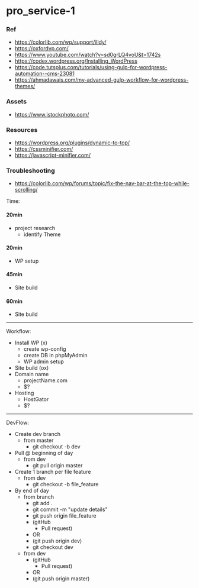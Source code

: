 # pro_service-1

### Ref
- https://colorlib.com/wp/support/illdy/
- https://oxfordvp.com/
- https://www.youtube.com/watch?v=sd0grLQ4voU&t=1742s
- https://codex.wordpress.org/Installing_WordPress
- https://code.tutsplus.com/tutorials/using-gulp-for-wordpress-automation--cms-23081
- https://ahmadawais.com/my-advanced-gulp-workflow-for-wordpress-themes/

### Assets
- https://www.istockphoto.com/

### Resources
- https://wordpress.org/plugins/dynamic-to-top/
- https://cssminifier.com/
- https://javascript-minifier.com/

### Troubleshooting
- https://colorlib.com/wp/forums/topic/fix-the-nav-bar-at-the-top-while-scrolling/

Time:
#### 20min
- project research
    - identify Theme
#### 20min
- WP setup
#### 45min
- Site build
#### 60min
- Site build
<!-- #### 25 min
- HostGator setup -->

---

Workflow:
- Install WP (x)
    - create wp-config
    - create DB in phpMyAdmin
    - WP admin setup
- Site build (ox)
- Domain name
    - projectName.com
    - $?
- Hosting
    - HostGator
    - $?

---

DevFlow:
- Create dev branch
    - from master
        - git checkout -b dev
- Pull @ beginning of day
    - from dev
        - git pull origin master
- Create 1 branch per file feature
    - from dev
        - git checkout -b file_feature
- By end of day
    - from branch
        - git add .
        - git commit -m "update details"
        - git push origin file_feature
        - (gitHub
            - Pull request)
        - OR
        - (git push origin dev)
        - git checkout dev
    - from dev
        - (gitHub
          - Pull request)
        - OR
        - (git push origin master)

